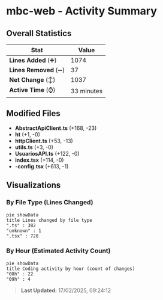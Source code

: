 # mbc-web - Activity Summary 

## Overall Statistics

| Stat                   | Value                                                             |
| ---------------------- | ----------------------------------------------------------------- |
| **Lines Added** (➕)   | 1074                                          |
| **Lines Removed** (➖) | 37                                        |
| **Net Change** (↕)    | 1037                |
| **Active Time** (⌚)   | 33 minutes |


## Modified Files
- **AbstractApiClient.ts** (+168, -23)
- **ht** (+1, -0)
- **httpClient.ts** (+53, -13)
- **utils.ts** (+3, -0)
- **UsuariosAPI.ts** (+122, -0)
- **index.tsx** (+114, -0)
- **-config.tsx** (+613, -1)

## Visualizations

### By File Type (Lines Changed)

```mermaid
pie showData
title Lines changed by file type
".ts" : 382
"unknown" : 1
".tsx" : 728
```

### By Hour (Estimated Activity Count)

```mermaid
pie showData
title Coding activity by hour (count of changes)
"08h" : 22
"09h" : 4
```


> **Last Updated:** 17/02/2025, 09:24:12